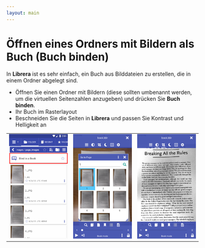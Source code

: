 ```yaml
---
layout: main
---
```


# Öffnen eines Ordners mit Bildern als Buch (Buch binden)
In **Librera** ist es sehr einfach, ein Buch aus Bilddateien zu erstellen, die in einem Ordner abgelegt sind.

* Öffnen Sie einen Ordner mit Bildern (diese sollten umbenannt werden, um die virtuellen Seitenzahlen anzugeben) und drücken Sie **Buch binden**.
* Ihr Buch im Rasterlayout
* Beschneiden Sie die Seiten in **Librera** und passen Sie Kontrast und Helligkeit an

||||
|-|-|-|
|![](1.png)|![](2.png)|![](3.png)|

